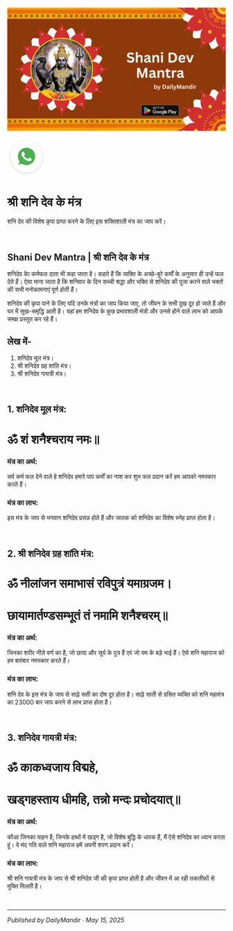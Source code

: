 <!-- Banner SVG -->
![Banner](https://raw.githubusercontent.com/anandwana001/content-repo/refs/heads/main/mantra/shanidev/shanidev_mantra_banner.png)

<!-- Share & WhatsApp icons as SVG -->
<a href="https://api.whatsapp.com/send?text=Check%20out%20this%20article%20in%20the%20Daily%20Mandir%20app%3A%20https%3A%2F%2Fwww.dailymandir.com%2Farticles%3FcontentUrl%3Dhttps%253A%252F%252Fraw.githubusercontent.com%252Fanandwana001%252Fcontent-repo%252Frefs%252Fheads%252Fmain%252Fmantra%252Fshani%252Fshani_dev_mantra_hindi.md%26title%3DShani%2520Dev%2520Mantra">
  <img src="https://raw.githubusercontent.com/anandwana001/content-repo/refs/heads/main/assets/ic_wtsapp_share_rounded.svg" alt="WhatsApp"/>
</a>

<br>



# श्री शनि देव के मंत्र
शनि देव की विशेष कृपा प्राप्त करने के लिए इस शक्तिशाली मंत्र का जाप करें।

<br>

## Shani Dev Mantra | श्री शनि देव के मंत्र
शनिदेव काे कर्मफल दाता भी कहा जाता है। कहते हैं कि व्यक्ति के अच्छे-बुरे कर्मों के अनुसार ही उन्हें फल देते हैं। ऐसा माना जाता है कि शनिवार के दिन सच्ची श्रद्धा और भक्ति से शनिदेव की पूजा करने वाले भक्तों की सभी मनोकामनाएं पूर्ण होती हैं।

शनिदेव की कृपा पाने के लिए यदि उनके मंत्रों का जाप किया जाए, तो जीवन के सभी दुख दूर हो जाते हैं और घर में सुख-समृद्धि आती है। यहां हम शनिदेव के कुछ प्रभावशाली मंत्रों और उनसे होने वाले लाभ को आपके समक्ष प्रस्तुत कर रहे हैं।

## लेख में-
1. शनिदेव मूल मंत्र।
2. श्री शनिदेव ग्रह शांति मंत्र।
3. श्री शनिदेव गायत्री मंत्र।

<br>

## 1. शनिदेव मूल मंत्र:

# **ॐ शं शनैश्चराय नमः॥**


### मंत्र का अर्थ:
सर्व कर्म फल देने वाले हे शनिदेव हमारे पाप कर्मों का नाश कर शुभ फल प्रदान करें हम आपको नमस्कार करते हैं।

### मंत्र का लाभ:
इस मंत्र के जाप से भगवान शनिदेव प्रसन्न होते हैं और जातक को शनिदेव का विशेष स्नेह प्राप्त होता है।


<br>

## 2. श्री शनिदेव ग्रह शांति मंत्र:

# **ॐ नीलांजन समाभासं रविपुत्रं यमाग्रजम।**
# **छायामार्तण्डसम्भूतं तं नमामि शनैश्चरम्॥**

### मंत्र का अर्थ:
जिनका शरीर नीले वर्ण का है, जो छाया और सूर्य के पुत्र हैं एवं जो यम के बड़े भाई हैं। ऐसे शनि महाराज को हम बारंबार नमस्कार करते हैं।

### मंत्र का लाभ:
शनि देव के इस मंत्र के जाप से साढ़े सती का दोष दूर होता है। साढ़े साती से ग्रसित व्यक्ति को शनि महामंत्र का 23000 बार जाप करने से लाभ प्राप्त होता है।

<br>

## 3. शनिदेव गायत्री मंत्र:
# **ॐ काकध्वजाय विद्महे,**
# **खड्गहस्ताय धीमहि, तन्नो मन्दः प्रचोदयात्॥**

### मंत्र का अर्थ:
कौआ जिनका वाहन है, जिनके हाथों में खड्ग है, जो विशेष बुद्धि के धारक हैं, मैं ऐसे शनिदेव का ध्यान करता हूं। वे मंद गति वाले शनि महाराज हमें अपनी शरण प्रदान करें।

### मंत्र का लाभ:
श्री शनि गायत्री मंत्र के जाप से श्री शनिदेव जी की कृपा प्राप्त होती है और जीवन में आ रही तकलीफों से मुक्ति मिलती है।


<br>

---

*Published by DailyMandir · May 15, 2025*
